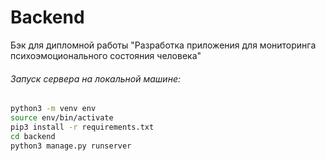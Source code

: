 # Backend

Бэк для дипломной работы "Разработка приложения для мониторинга психоэмоционального состояния человека"

###### Запуск сервера на локальной машине:

```bash
python3 -m venv env
source env/bin/activate
pip3 install -r requirements.txt
cd backend
python3 manage.py runserver

```
